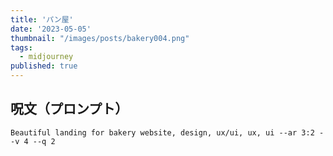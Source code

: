 ```yaml
---
title: 'パン屋'
date: '2023-05-05'
thumbnail: "/images/posts/bakery004.png"
tags:
  - midjourney
published: true
---
```


## 呪文（プロンプト）
```
Beautiful landing for bakery website, design, ux/ui, ux, ui --ar 3:2 --v 4 --q 2
```